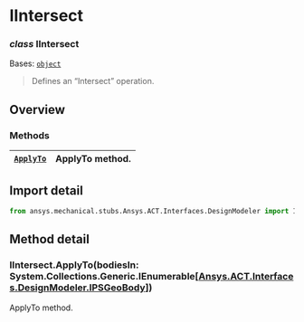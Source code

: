 <a id="iintersect"></a>

# IIntersect

<a id="IIntersect"></a>

### *class* IIntersect

Bases: [`object`](https://docs.python.org/3/library/functions.html#object)

> Defines an “Intersect” operation.

> <!-- !! processed by numpydoc !! -->

<a id="overview"></a>

## Overview

### Methods

| [`ApplyTo`](#IIntersect.ApplyTo)   | ApplyTo method.   |
|------------------------------------|-------------------|

<a id="import-detail"></a>

## Import detail

```python
from ansys.mechanical.stubs.Ansys.ACT.Interfaces.DesignModeler import IIntersect
```

<a id="method-detail"></a>

## Method detail

<a id="IIntersect.ApplyTo"></a>

### IIntersect.ApplyTo(bodiesIn: System.Collections.Generic.IEnumerable[[Ansys.ACT.Interfaces.DesignModeler.IPSGeoBody](IPSGeoBody.md#IPSGeoBody)])

ApplyTo method.

<!-- !! processed by numpydoc !! -->
